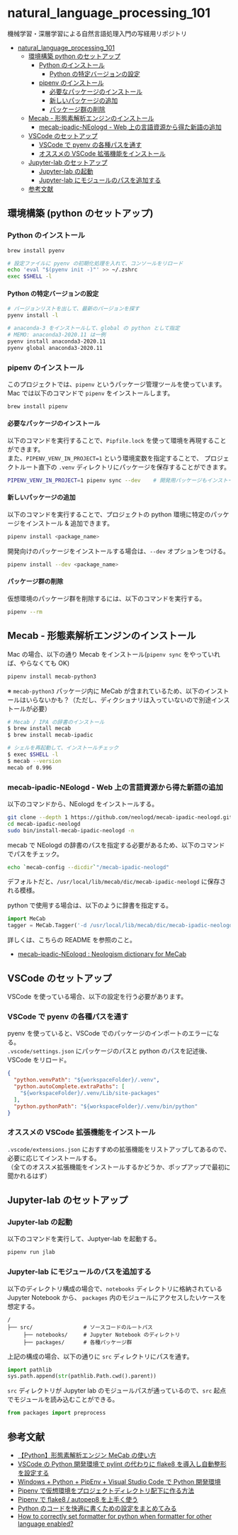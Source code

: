 # natural_language_processing_101

機械学習・深層学習による自然言語処理入門の写経用リポジトリ

<!-- TOC -->

- [natural_language_processing_101](#natural_language_processing_101)
  - [環境構築 python のセットアップ](#%E7%92%B0%E5%A2%83%E6%A7%8B%E7%AF%89-python-%E3%81%AE%E3%82%BB%E3%83%83%E3%83%88%E3%82%A2%E3%83%83%E3%83%97)
    - [Python のインストール](#python-%E3%81%AE%E3%82%A4%E3%83%B3%E3%82%B9%E3%83%88%E3%83%BC%E3%83%AB)
      - [Python の特定バージョンの設定](#python-%E3%81%AE%E7%89%B9%E5%AE%9A%E3%83%90%E3%83%BC%E3%82%B8%E3%83%A7%E3%83%B3%E3%81%AE%E8%A8%AD%E5%AE%9A)
    - [pipenv のインストール](#pipenv-%E3%81%AE%E3%82%A4%E3%83%B3%E3%82%B9%E3%83%88%E3%83%BC%E3%83%AB)
      - [必要なパッケージのインストール](#%E5%BF%85%E8%A6%81%E3%81%AA%E3%83%91%E3%83%83%E3%82%B1%E3%83%BC%E3%82%B8%E3%81%AE%E3%82%A4%E3%83%B3%E3%82%B9%E3%83%88%E3%83%BC%E3%83%AB)
      - [新しいパッケージの追加](#%E6%96%B0%E3%81%97%E3%81%84%E3%83%91%E3%83%83%E3%82%B1%E3%83%BC%E3%82%B8%E3%81%AE%E8%BF%BD%E5%8A%A0)
      - [パッケージ群の削除](#%E3%83%91%E3%83%83%E3%82%B1%E3%83%BC%E3%82%B8%E7%BE%A4%E3%81%AE%E5%89%8A%E9%99%A4)
  - [Mecab - 形態素解析エンジンのインストール](#mecab---%E5%BD%A2%E6%85%8B%E7%B4%A0%E8%A7%A3%E6%9E%90%E3%82%A8%E3%83%B3%E3%82%B8%E3%83%B3%E3%81%AE%E3%82%A4%E3%83%B3%E3%82%B9%E3%83%88%E3%83%BC%E3%83%AB)
    - [mecab-ipadic-NEologd - Web 上の言語資源から得た新語の追加](#mecab-ipadic-neologd---web-%E4%B8%8A%E3%81%AE%E8%A8%80%E8%AA%9E%E8%B3%87%E6%BA%90%E3%81%8B%E3%82%89%E5%BE%97%E3%81%9F%E6%96%B0%E8%AA%9E%E3%81%AE%E8%BF%BD%E5%8A%A0)
  - [VSCode のセットアップ](#vscode-%E3%81%AE%E3%82%BB%E3%83%83%E3%83%88%E3%82%A2%E3%83%83%E3%83%97)
    - [VSCode で pyenv の各種パスを通す](#vscode-%E3%81%A7-pyenv-%E3%81%AE%E5%90%84%E7%A8%AE%E3%83%91%E3%82%B9%E3%82%92%E9%80%9A%E3%81%99)
    - [オススメの VSCode 拡張機能をインストール](#%E3%82%AA%E3%82%B9%E3%82%B9%E3%83%A1%E3%81%AE-vscode-%E6%8B%A1%E5%BC%B5%E6%A9%9F%E8%83%BD%E3%82%92%E3%82%A4%E3%83%B3%E3%82%B9%E3%83%88%E3%83%BC%E3%83%AB)
  - [Jupyter-lab のセットアップ](#jupyter-lab-%E3%81%AE%E3%82%BB%E3%83%83%E3%83%88%E3%82%A2%E3%83%83%E3%83%97)
    - [Jupyter-lab の起動](#jupyter-lab-%E3%81%AE%E8%B5%B7%E5%8B%95)
    - [Jupyter-lab にモジュールのパスを追加する](#jupyter-lab-%E3%81%AB%E3%83%A2%E3%82%B8%E3%83%A5%E3%83%BC%E3%83%AB%E3%81%AE%E3%83%91%E3%82%B9%E3%82%92%E8%BF%BD%E5%8A%A0%E3%81%99%E3%82%8B)
  - [参考文献](#%E5%8F%82%E8%80%83%E6%96%87%E7%8C%AE)

<!-- /TOC -->

## 環境構築 (python のセットアップ)

### Python のインストール

```zsh
brew install pyenv

# 設定ファイルに pyenv の初期化処理を入れて、コンソールをリロード
echo 'eval "$(pyenv init -)"' >> ~/.zshrc
exec $SHELL -l
```

#### Python の特定バージョンの設定

```zsh
# バージョンリストを出して、最新のバージョンを探す
pyenv install -l

# anaconda-3 をインストールして、global の python として指定
# MEMO: anaconda3-2020.11 は一例
pyenv install anaconda3-2020.11
pyenv global anaconda3-2020.11
```

### pipenv のインストール

このプロジェクトでは、`pipenv` というパッケージ管理ツールを使っています。  
Mac では以下のコマンドで `pipenv` をインストールします。

```zsh
brew install pipenv
```

#### 必要なパッケージのインストール

以下のコマンドを実行することで、`Pipfile.lock` を使って環境を再現することができます。  
また、`PIPENV_VENV_IN_PROJECT=1` という環境変数を指定することで、
プロジェクトルート直下の `.venv` ディレクトリにパッケージを保存することができます。

```zsh
PIPENV_VENV_IN_PROJECT=1 pipenv sync --dev    # 開発用パッケージもインストール
```

#### 新しいパッケージの追加

以下のコマンドを実行することで、プロジェクトの python 環境に特定のパッケージをインストール & 追加できます。

```zsh
pipenv install <package_name>
```

開発向けのパッケージをインストールする場合は、`--dev` オプションをつける。

```zsh
pipenv install --dev <package_name>
```

#### パッケージ群の削除

仮想環境のパッケージ群を削除するには、以下のコマンドを実行する。

```zsh
pipenv --rm
```

## Mecab - 形態素解析エンジンのインストール

Mac の場合、以下の通り Mecab をインストール(`pipenv sync` をやっていれば、やらなくても OK)

```zsh
pipenv install mecab-python3
```

※ `mecab-python3` パッケージ内に MeCab が含まれているため、以下のインストールはいらないかも？（ただし、ディクショナリは入っていないので別途インストールが必要）

```zsh
# Mecab / IPA の辞書のインストール
$ brew install mecab
$ brew install mecab-ipadic

# シェルを再起動して、インストールチェック
$ exec $SHELL -l
$ mecab --version
mecab of 0.996
```

### mecab-ipadic-NEologd - Web 上の言語資源から得た新語の追加

以下のコマンドから、NEologd をインストールする。

```zsh
git clone --depth 1 https://github.com/neologd/mecab-ipadic-neologd.git
cd mecab-ipadic-neologd
sudo bin/install-mecab-ipadic-neologd -n
```

mecab で NEologd の辞書のパスを指定する必要があるため、以下のコマンドでパスをチェック。

```zsh
echo `mecab-config --dicdir`"/mecab-ipadic-neologd"
```

デフォルトだと、`/usr/local/lib/mecab/dic/mecab-ipadic-neologd` に保存される模様。

python で使用する場合は、以下のように辞書を指定する。

```python
import MeCab
tagger = MeCab.Tagger('-d /usr/local/lib/mecab/dic/mecab-ipadic-neologd')
```

詳しくは、こちらの README を参照のこと。

- [mecab-ipadic-NEologd : Neologism dictionary for MeCab](https://github.com/neologd/mecab-ipadic-neologd/blob/master/README.ja.md)

## VSCode のセットアップ

VSCode を使っている場合、以下の設定を行う必要があります。

### VSCode で pyenv の各種パスを通す

pyenv を使っていると、VSCode でのパッケージのインポートのエラーになる。  
`.vscode/settings.json` にパッケージのパスと python のパスを記述後、VSCode をリロード。

```json
{
  "python.venvPath": "${workspaceFolder}/.venv",
  "python.autoComplete.extraPaths": [
    "${workspaceFolder}/.venv/Lib/site-packages"
  ],
  "python.pythonPath": "${workspaceFolder}/.venv/bin/python"
}
```

### オススメの VSCode 拡張機能をインストール

`.vscode/extensions.json` におすすめの拡張機能をリストアップしてあるので、必要に応じてインストールする。  
（全てのオススメ拡張機能をインストールするかどうか、ポップアップで最初に聞かれるはず）

## Jupyter-lab のセットアップ

### Jupyter-lab の起動

以下のコマンドを実行して、Juptyer-lab を起動する。

```zsh
pipenv run jlab
```

### Jupyter-lab にモジュールのパスを追加する

以下のディレクトリ構成の場合で、`notebooks` ディレクトリに格納されている Jupyter Notebook から、
`packages` 内のモジュールにアクセスしたいケースを想定する。

```text
/
├── src/                # ソースコードのルートパス
     ├── notebooks/     # Jupyter Notebook のディレクトリ
     ├── packages/      # 各種パッケージ群
```

上記の構成の場合、以下の通りに `src` ディレクトリにパスを通す。

```python
import pathlib
sys.path.append(str(pathlib.Path.cwd().parent))
```

`src` ディレクトリが Jupyter lab のモジュールパスが通っているので、`src` 起点でモジュールを読み込むことができる。

```python
from packages import preprocess
```

## 参考文献

- [【Python】形態素解析エンジン MeCab の使い方](https://hibiki-press.tech/python/mecab/5153)
- [VSCode の Python 開発環境で pylint の代わりに flake8 を導入し自動整形を設定する](https://qiita.com/psychoroid/items/2c2acc06c900d2c0c8cb)
- [Windows + Python + PipEnv + Visual Studio Code で Python 開発環境](https://qiita.com/youkidkk/items/b674e6ace96eb227cc28)
- [Pipenv で仮想環境をプロジェクトディレクトリ配下に作る方法](https://dev.classmethod.jp/articles/pipenv-venv-setting/)
- [Pipenv で flake8 / autopep8 を上手く使う](https://qiita.com/ciloholic/items/9de9391f8457dc9bc60c)
- [Python のコードを快適に書くための設定をまとめてみる](https://k2ss.info/archives/2976/)
- [How to correctly set formatter for python when formatter for other language enabled?](https://github.com/microsoft/vscode-docs/issues/3728)

